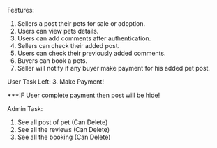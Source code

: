 Features:
1. Sellers a post their pets for sale or adoption.
2. Users can view pets details.
3. Users can add comments after authentication.
4. Sellers can check their added post.
5. Users can check their previously added comments.
6. Buyers can book a pets.
7. Seller will notify if any buyer make payment for his added pet post.

User Task Left:
3. Make Payment!

***IF User complete payment then post will be hide!

Admin Task:
1. See all post of pet (Can Delete)
2. See all the reviews (Can Delete)
3. See all the booking (Can Delete)